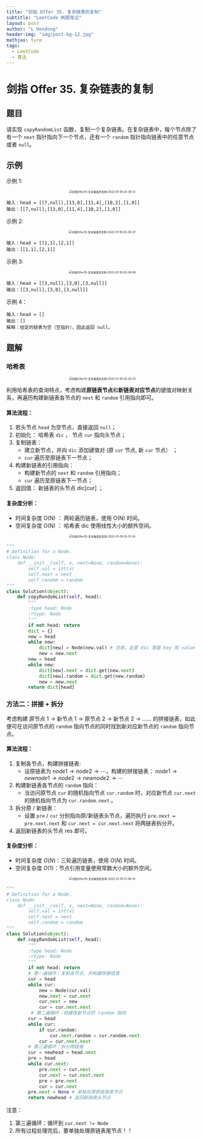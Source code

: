 ```yaml
---
title: "剑指 Offer 35. 复杂链表的复制"
subtitle: "LeetCode 刷题笔记"
layout: post
author: "L Hondong"
header-img: "img/post-bg-12.jpg"
mathjax: ture
tags:
  - LeetCode
  - 算法
---
```


# 剑指 Offer 35. 复杂链表的复制

## 题目

请实现 `copyRandomList` 函数，复制一个复杂链表。在复杂链表中，每个节点除了有一个 `next` 指针指向下一个节点，还有一个 `random` 指针指向链表中的任意节点或者 `null`。

## 示例

示例 1:

<div align=center><img src="https://lhondong-pic.oss-cn-shenzhen.aliyuncs.com/img/assets/剑指Offer35-复杂链表的复制-2022-01-19-20-39-12.png" alt="剑指Offer35-复杂链表的复制-2022-01-19-20-39-12" style="zoom:50%;" /></div>

```
输入：head = [[7,null],[13,0],[11,4],[10,2],[1,0]]
输出：[[7,null],[13,0],[11,4],[10,2],[1,0]]
```

示例 2:

<div align=center><img src="https://lhondong-pic.oss-cn-shenzhen.aliyuncs.com/img/assets/剑指Offer35-复杂链表的复制-2022-01-19-20-39-47.png" alt="剑指Offer35-复杂链表的复制-2022-01-19-20-39-47" style="zoom:50%;" /></div>

```
输入：head = [[1,1],[2,1]]
输出：[[1,1],[2,1]]
```

示例 3:

<div align=center><img src="https://lhondong-pic.oss-cn-shenzhen.aliyuncs.com/img/assets/剑指Offer35-复杂链表的复制-2022-01-19-20-39-59.png" alt="剑指Offer35-复杂链表的复制-2022-01-19-20-39-59" style="zoom:50%;" /></div>

```
输入：head = [[3,null],[3,0],[3,null]]
输出：[[3,null],[3,0],[3,null]]
```

示例 4：

```
输入：head = []
输出：[]
解释：给定的链表为空（空指针），因此返回 null。
```

## 题解

### 哈希表

<div align=center><img src="https://lhondong-pic.oss-cn-shenzhen.aliyuncs.com/img/assets/剑指Offer35-复杂链表的复制-2022-01-19-20-42-01.png" alt="剑指Offer35-复杂链表的复制-2022-01-19-20-42-01" style="zoom:50%;" /></div>

利用哈希表的查询特点，考虑构建**原链表节点**和**新链表对应节点**的键值对映射关系，再遍历构建新链表各节点的 `next` 和 `random` 引用指向即可。

#### 算法流程：

1. 若头节点 `head` 为空节点，直接返回 `null`；
2. 初始化： 哈希表 `dic` ， 节点 `cur` 指向头节点；
3. 复制链表：
   - 建立新节点，并向 `dic` 添加键值对 (原 `cur` 节点, 新 `cur` 节点） ；
   - `cur` 遍历至原链表下一节点；
4. 构建新链表的引用指向：
    - 构建新节点的 `next` 和 `random` 引用指向；
    - `cur` 遍历至原链表下一节点；
5. 返回值： 新链表的头节点 dic[cur] ；

#### 复杂度分析：

- 时间复杂度 O(N) ： 两轮遍历链表，使用 O(N) 时间。
- 空间复杂度 O(N) ： 哈希表 dic 使用线性大小的额外空间。

<div align=center><img src="https://lhondong-pic.oss-cn-shenzhen.aliyuncs.com/img/assets/剑指Offer35-复杂链表的复制-2022-01-19-20-51-24.png" alt="剑指Offer35-复杂链表的复制-2022-01-19-20-51-24" style="zoom:50%;" /></div>

```python
"""
# Definition for a Node.
class Node:
    def __init__(self, x, next=None, random=None):
        self.val = int(x)
        self.next = next
        self.random = random
"""
class Solution(object):
    def copyRandomList(self, head):
        """
        :type head: Node
        :rtype: Node
        """
        if not head: return
        dict = {}
        new = head
        while new:
            dict[new] = Node(new.val) # 注意，这里 dic 里面 key 和 value 都是链表节点而不是数。
            new = new.next
        new = head
        while new:
            dict[new].next = dict.get(new.next)
            dict[new].random = dict.get(new.random)
            new = new.next
        return dict[head]
```

### 方法二：拼接 + 拆分

考虑构建 原节点 1 -> 新节点 1 -> 原节点 2 -> 新节点 2 -> …… 的拼接链表，如此便可在访问原节点的 `random` 指向节点的同时找到新对应新节点的 `random` 指向节点。

#### 算法流程：

1. 复制各节点，构建拼接链表:
    - 设原链表为 $node1→node2→⋯$，构建的拼接链表： $node1→newnode1→node2→newnode2→⋯$
2. 构建新链表各节点的 `random` 指向：
    - 当访问原节点 `cur` 的随机指向节点 `cur.random` 时，对应新节点 `cur.next` 的随机指向节点为 `cur.random.next` 。
3. 拆分原 / 新链表：
    - 设置 `pre` / `cur` 分别指向原/新链表头节点，遍历执行 `pre.next = pre.next.next` 和 `cur.next = cur.next.next` 将两链表拆分开。
4. 返回新链表的头节点 res 即可。

#### 复杂度分析：

- 时间复杂度 $O(N)$：三轮遍历链表，使用 $O(N)$ 时间。
- 空间复杂度 $O(1)$：节点引用变量使用常数大小的额外空间。

<div align=center><img src="https://lhondong-pic.oss-cn-shenzhen.aliyuncs.com/img/assets/剑指Offer35-复杂链表的复制-2022-01-19-21-08-14.png" alt="剑指Offer35-复杂链表的复制-2022-01-19-21-08-14" style="zoom:50%;" /></div>

```python
"""
# Definition for a Node.
class Node:
    def __init__(self, x, next=None, random=None):
        self.val = int(x)
        self.next = next
        self.random = random
"""
class Solution(object):
    def copyRandomList(self, head):
        """
        :type head: Node
        :rtype: Node
        """
        if not head: return
        # 第一遍循环：复制各节点，并构建拼接链表
        cur = head
        while cur:
            new = Node(cur.val)
            new.next = cur.next
            cur.next = new
            cur = cur.next.next
         # 第二遍循环：构建各新节点的 random 指向
        cur = head
        while cur:
            if cur.random:
                cur.next.random = cur.random.next
            cur = cur.next.next
        # 第三遍循环：拆分两链表
        cur = newhead = head.next
        pre = head
        while cur.next:
            pre.next = cur.next
            cur.next = cur.next.next
            pre = pre.next
            cur = cur.next
        pre.next = None # 单独处理原链表尾节点
        return newhead # 返回新链表头节点
```

注意：

1. 第三遍循环：循环到 `cur.next != Node`
2. 所有过程处理完后，要单独处理原链表尾节点！！